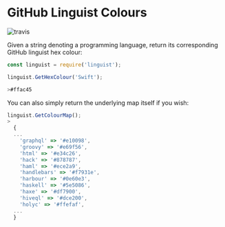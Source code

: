 # GitHub Linguist Colours

![travis](https://api.travis-ci.org/Reeceeboii/GitHub-Linguist-Colors.svg?branch=master&status=passed)

Given a string denoting a programming language, return its corresponding GitHub linguist hex colour:


```javascript
const linguist = require('linguist');
```

```javascript
linguist.GetHexColour('Swift');

>#ffac45
```

You can also simply return the underlying map itself if you wish:
```js
linguist.GetColourMap();
>
  {
  ...
    'graphql' => '#e10098',
    'groovy' => '#e69f56',
    'html' => '#e34c26',
    'hack' => '#878787',
    'haml' => '#ece2a9',
    'handlebars' => '#f7931e',
    'harbour' => '#0e60e3',
    'haskell' => '#5e5086',
    'haxe' => '#df7900',
    'hiveql' => '#dce200',
    'holyc' => '#ffefaf',
  ...
  }
```